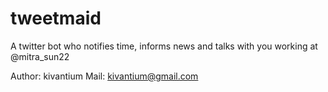 tweetmaid
=========

A twitter bot who notifies time, informs news and talks with you
working at @mitra_sun22

Author: kivantium
Mail: kivantium@gmail.com

